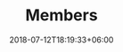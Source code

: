 ---
title: "Members"
date: 2018-07-12T18:19:33+06:00
heading : "What we are."
description : "We are a project team nested material and structural reliability lab, Ueda lab, at Nihon university. We focus on the mechanical metastructure made of metamaterials."
expertise_title: "Expertise"
expertise_sectors: ["Composites", "3D Printing", "Optimization"]
---